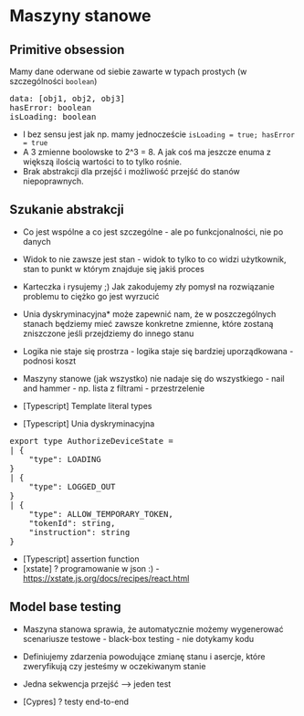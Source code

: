 # Maszyny stanowe

## Primitive obsession

Mamy dane oderwane od siebie zawarte w typach prostych (w szczególności `boolean`)

<pre>
data: [obj1, obj2, obj3]
hasError: boolean
isLoading: boolean
</pre>

* I bez sensu jest jak np. mamy jednoczeście `isLoading = true; hasError = true`
* A 3 zmienne boolowske to 2^3 = 8. A jak coś ma jeszcze enuma z większą ilością wartości to to tylko rośnie.
* Brak abstrakcji dla przejść i możliwość przejść do stanów niepoprawnych.

## Szukanie abstrakcji

* Co jest wspólne a co jest szczególne - ale po funkcjonalności, nie po danych
* Widok to nie zawsze jest stan - widok to tylko to co widzi użytkownik, stan to punkt w którym znajduje się jakiś
  proces
* Karteczka i rysujemy ;) Jak zakodujemy zły pomysł na rozwiązanie problemu to ciężko go jest wyrzucić
* Unia dyskryminacyjna* może zapewnić nam, że w poszczególnych stanach będziemy mieć zawsze konkretne zmienne, które
  zostaną zniszczone jeśli przejdziemy do innego stanu
* Logika nie staje się prostrza - logika staje się bardziej uporządkowana - podnosi koszt
* Maszyny stanowe (jak wszystko) nie nadaje się do wszystkiego - nail and hammer - np. lista z filtrami - przestrzelenie


* [Typescript] Template literal types
* [Typescript] Unia dyskryminacyjna

<pre>
export type AuthorizeDeviceState = 
| {
    "type": LOADING
}
| {
    "type": LOGGED_OUT
}
| {
    "type": ALLOW_TEMPORARY_TOKEN,
    "tokenId": string,
    "instruction": string
}
</pre>

* [Typescript] assertion function
* [xstate] ? programowanie w json :) - https://xstate.js.org/docs/recipes/react.html

## Model base testing

* Maszyna stanowa sprawia, że automatycznie możemy wygenerować scenariusze testowe - black-box testing - nie dotykamy
  kodu
* Definiujemy zdarzenia powodujące zmianę stanu i asercje, które zweryfikują czy jesteśmy w oczekiwanym stanie
* Jedna sekwencja przejść --> jeden test


* [Cypres] ? testy end-to-end


